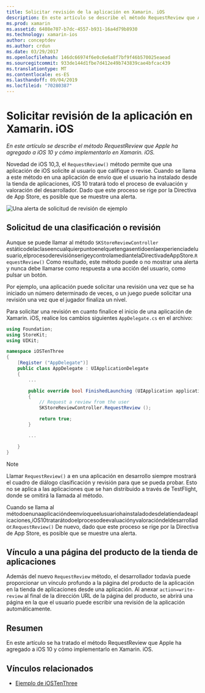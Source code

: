 ```yaml
---
title: Solicitar revisión de la aplicación en Xamarin. iOS
description: En este artículo se describe el método RequestReview que Apple agregó a iOS 10 y se describe cómo implementarlo en Xamarin. iOS.
ms.prod: xamarin
ms.assetid: 6408e707-b7dc-4557-b931-16a4d79b8930
ms.technology: xamarin-ios
author: conceptdev
ms.author: crdun
ms.date: 03/29/2017
ms.openlocfilehash: 146dc66974f6e0c6e6a8f7bf9f46b570025eaead
ms.sourcegitcommit: 933de144d1fbe7d412e49b743839cae4bfcac439
ms.translationtype: MT
ms.contentlocale: es-ES
ms.lasthandoff: 09/04/2019
ms.locfileid: "70280387"
---
```

# <a name="request-app-review-in-xamarinios"></a>Solicitar revisión de la aplicación en Xamarin. iOS

_En este artículo se describe el método RequestReview que Apple ha agregado a iOS 10 y cómo implementarlo en Xamarin. iOS._

Novedad de iOS 10,3, el `RequestReview()` método permite que una aplicación de iOS solicite al usuario que califique o revise. Cuando se llama a este método en una aplicación de envío que el usuario ha instalado desde la tienda de aplicaciones, iOS 10 tratará todo el proceso de evaluación y valoración del desarrollador. Dado que este proceso se rige por la Directiva de App Store, es posible que se muestre una alerta.

![](request-app-review-images/review01.png "Una alerta de solicitud de revisión de ejemplo")

## <a name="requesting-a-rating-or-review"></a>Solicitud de una clasificación o revisión

Aunque se puede llamar al método `SKStoreReviewController` estáticodelaclaseencualquierpuntoenelquetengasentidoenlaexperienciadelusuario,elprocesoderevisiónserigeycontrolamediantelaDirectivadeAppStore.`RequestReview()` Como resultado, este método puede o no mostrar una alerta y nunca debe llamarse como respuesta a una acción del usuario, como pulsar un botón.

Por ejemplo, una aplicación puede solicitar una revisión una vez que se ha iniciado un número determinado de veces, o un juego puede solicitar una revisión una vez que el jugador finaliza un nivel.

Para solicitar una revisión en cuanto finalice el inicio de una aplicación de Xamarin. iOS, realice los cambios siguientes `AppDelegate.cs` en el archivo:

```csharp
using Foundation;
using StoreKit;
using UIKit;

namespace iOSTenThree
{
    [Register ("AppDelegate")]
    public class AppDelegate : UIApplicationDelegate
    {
        ...

        public override bool FinishedLaunching (UIApplication application, NSDictionary launchOptions)
        {
            // Request a review from the user
            SKStoreReviewController.RequestReview ();

            return true;
        }

        ...

    }
}
```

> [!NOTE]
> Llamar `RequestReview()` a en una aplicación en desarrollo siempre mostrará el cuadro de diálogo clasificación y revisión para que se pueda probar. Esto no se aplica a las aplicaciones que se han distribuido a través de TestFlight, donde se omitirá la llamada al método.

Cuando se llama al métodoenunaaplicacióndeenvíoqueelusuariohainstaladodesdelatiendadeaplicaciones,iOS10tratarátodoelprocesodeevaluaciónyvaloracióndeldesarrollador.`RequestReview()` De nuevo, dado que este proceso se rige por la Directiva de App Store, es posible que se muestre una alerta.

## <a name="linking-to-an-app-store-product-page"></a>Vínculo a una página del producto de la tienda de aplicaciones 

Además del nuevo `RequestReview` método, el desarrollador todavía puede proporcionar un vínculo profundo a la página del producto de la aplicación en la tienda de aplicaciones desde una aplicación. Al anexar `action=write-review` al final de la dirección URL de la página del producto, se abrirá una página en la que el usuario puede escribir una revisión de la aplicación automáticamente. 

## <a name="summary"></a>Resumen

En este artículo se ha tratado el método RequestReview que Apple ha agregado a iOS 10 y cómo implementarlo en Xamarin. iOS.



## <a name="related-links"></a>Vínculos relacionados

- [Ejemplo de iOSTenThree](https://docs.microsoft.com/samples/xamarin/ios-samples/ios10-iostenthree/)
